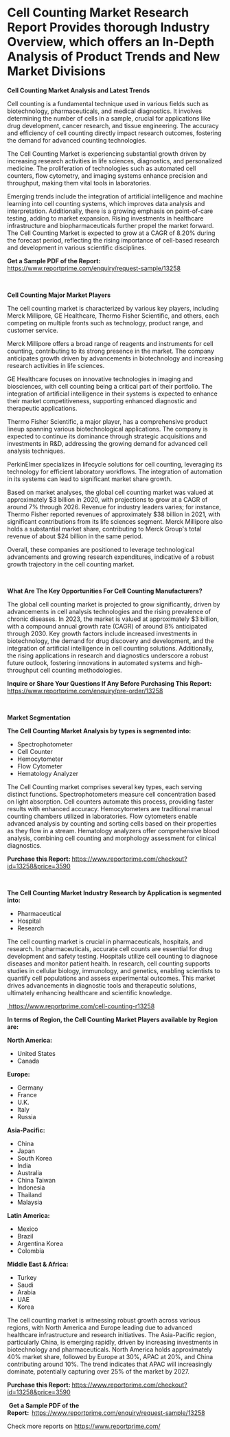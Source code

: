 <p><h1>Cell Counting Market Research Report Provides thorough Industry Overview, which offers an In-Depth Analysis of Product Trends and New Market Divisions</h1></p><p><strong>Cell Counting Market Analysis and Latest Trends</strong></p>
<p><p>Cell counting is a fundamental technique used in various fields such as biotechnology, pharmaceuticals, and medical diagnostics. It involves determining the number of cells in a sample, crucial for applications like drug development, cancer research, and tissue engineering. The accuracy and efficiency of cell counting directly impact research outcomes, fostering the demand for advanced counting technologies.</p><p>The Cell Counting Market is experiencing substantial growth driven by increasing research activities in life sciences, diagnostics, and personalized medicine. The proliferation of technologies such as automated cell counters, flow cytometry, and imaging systems enhance precision and throughput, making them vital tools in laboratories. </p><p>Emerging trends include the integration of artificial intelligence and machine learning into cell counting systems, which improves data analysis and interpretation. Additionally, there is a growing emphasis on point-of-care testing, adding to market expansion. Rising investments in healthcare infrastructure and biopharmaceuticals further propel the market forward. The Cell Counting Market is expected to grow at a CAGR of 8.20% during the forecast period, reflecting the rising importance of cell-based research and development in various scientific disciplines.</p></p>
<p><strong>Get a Sample PDF of the Report:&nbsp;</strong> <a href="https://www.reportprime.com/enquiry/request-sample/13258?utm_campaign=3056&utm_medium=2&utm_source=Github&utm_content=ia&utm_term=19032025&utm_id=cell-counting">https://www.reportprime.com/enquiry/request-sample/13258</a></p>
<p>&nbsp;</p>
<p><strong>Cell Counting Major Market Players</strong></p>
<p><p>The cell counting market is characterized by various key players, including Merck Millipore, GE Healthcare, Thermo Fisher Scientific, and others, each competing on multiple fronts such as technology, product range, and customer service.</p><p>Merck Millipore offers a broad range of reagents and instruments for cell counting, contributing to its strong presence in the market. The company anticipates growth driven by advancements in biotechnology and increasing research activities in life sciences.</p><p>GE Healthcare focuses on innovative technologies in imaging and biosciences, with cell counting being a critical part of their portfolio. The integration of artificial intelligence in their systems is expected to enhance their market competitiveness, supporting enhanced diagnostic and therapeutic applications.</p><p>Thermo Fisher Scientific, a major player, has a comprehensive product lineup spanning various biotechnological applications. The company is expected to continue its dominance through strategic acquisitions and investments in R&D, addressing the growing demand for advanced cell analysis techniques.</p><p>PerkinElmer specializes in lifecycle solutions for cell counting, leveraging its technology for efficient laboratory workflows. The integration of automation in its systems can lead to significant market share growth.</p><p>Based on market analyses, the global cell counting market was valued at approximately $3 billion in 2020, with projections to grow at a CAGR of around 7% through 2026. Revenue for industry leaders varies; for instance, Thermo Fisher reported revenues of approximately $38 billion in 2021, with significant contributions from its life sciences segment. Merck Millipore also holds a substantial market share, contributing to Merck Group's total revenue of about $24 billion in the same period.</p><p>Overall, these companies are positioned to leverage technological advancements and growing research expenditures, indicative of a robust growth trajectory in the cell counting market.</p></p>
<p>&nbsp;</p>
<p><strong>What Are The Key Opportunities For Cell Counting Manufacturers?</strong></p>
<p><p>The global cell counting market is projected to grow significantly, driven by advancements in cell analysis technologies and the rising prevalence of chronic diseases. In 2023, the market is valued at approximately $3 billion, with a compound annual growth rate (CAGR) of around 8% anticipated through 2030. Key growth factors include increased investments in biotechnology, the demand for drug discovery and development, and the integration of artificial intelligence in cell counting solutions. Additionally, the rising applications in research and diagnostics underscore a robust future outlook, fostering innovations in automated systems and high-throughput cell counting methodologies.</p></p>
<p><strong>Inquire or Share Your Questions If Any Before Purchasing This Report:</strong> <a href="https://www.reportprime.com/enquiry/pre-order/13258?utm_campaign=3056&utm_medium=2&utm_source=Github&utm_content=ia&utm_term=19032025&utm_id=cell-counting">https://www.reportprime.com/enquiry/pre-order/13258</a></p>
<p>&nbsp;</p>
<p><strong>Market Segmentation</strong></p>
<p><strong>The Cell Counting Market Analysis by types is segmented into:</strong></p>
<p><ul><li>Spectrophotometer</li><li>Cell Counter</li><li>Hemocytometer</li><li>Flow Cytometer</li><li>Hematology Analyzer</li></ul></p>
<p><p>The Cell Counting market comprises several key types, each serving distinct functions. Spectrophotometers measure cell concentration based on light absorption. Cell counters automate this process, providing faster results with enhanced accuracy. Hemocytometers are traditional manual counting chambers utilized in laboratories. Flow cytometers enable advanced analysis by counting and sorting cells based on their properties as they flow in a stream. Hematology analyzers offer comprehensive blood analysis, combining cell counting and morphology assessment for clinical diagnostics.</p></p>
<p><strong>Purchase this Report:&nbsp;</strong><a href="https://www.reportprime.com/checkout?id=13258&price=3590&utm_campaign=3056&utm_medium=2&utm_source=Github&utm_content=ia&utm_term=19032025&utm_id=cell-counting">https://www.reportprime.com/checkout?id=13258&price=3590</a></p>
<p>&nbsp;</p>
<p><strong>The Cell Counting Market Industry Research by Application is segmented into:</strong></p>
<p><ul><li>Pharmaceutical</li><li>Hospital</li><li>Research</li></ul></p>
<p><p>The cell counting market is crucial in pharmaceuticals, hospitals, and research. In pharmaceuticals, accurate cell counts are essential for drug development and safety testing. Hospitals utilize cell counting to diagnose diseases and monitor patient health. In research, cell counting supports studies in cellular biology, immunology, and genetics, enabling scientists to quantify cell populations and assess experimental outcomes. This market drives advancements in diagnostic tools and therapeutic solutions, ultimately enhancing healthcare and scientific knowledge.</p></p>
<p><a href="https://www.reportprime.com/cell-counting-r13258?utm_campaign=3056&utm_medium=2&utm_source=Github&utm_content=ia&utm_term=19032025&utm_id=cell-counting">&nbsp;https://www.reportprime.com/cell-counting-r13258</a></p>
<p><strong>In terms of Region, the Cell Counting Market Players available by Region are:</strong></p>
<p>
    <p> <strong> North America: </strong>
        <ul>
            <li>United States</li>
            <li>Canada</li>
        </ul>
        </p> 
    <p> <strong> Europe: </strong>
        <ul>
            <li>Germany</li>
            <li>France</li>
            <li>U.K.</li>
            <li>Italy</li>
            <li>Russia</li>
        </ul>
        </p> 
    <p> <strong> Asia-Pacific: </strong>
        <ul>
            <li>China</li>
            <li>Japan</li>
            <li>South Korea</li>
            <li>India</li>
            <li>Australia</li>
            <li>China Taiwan</li>
            <li>Indonesia</li>
            <li>Thailand</li>
            <li>Malaysia</li>
        </ul>
        </p> 
    <p> <strong> Latin America: </strong>
        <ul>
            <li>Mexico</li>
            <li>Brazil</li>
            <li>Argentina Korea</li>
            <li>Colombia</li>
        </ul>
        </p> 
    <p> <strong> Middle East & Africa: </strong>
        <ul>
            <li>Turkey</li>
            <li>Saudi</li>
            <li>Arabia</li>
            <li>UAE</li>
            <li>Korea</li>
        </ul>
    </p>
    </p>
<p><p>The cell counting market is witnessing robust growth across various regions, with North America and Europe leading due to advanced healthcare infrastructure and research initiatives. The Asia-Pacific region, particularly China, is emerging rapidly, driven by increasing investments in biotechnology and pharmaceuticals. North America holds approximately 40% market share, followed by Europe at 30%, APAC at 20%, and China contributing around 10%. The trend indicates that APAC will increasingly dominate, potentially capturing over 25% of the market by 2027.</p></p>
<p><strong>Purchase this Report: </strong><a href="https://www.reportprime.com/checkout?id=13258&price=3590&utm_campaign=3056&utm_medium=2&utm_source=Github&utm_content=ia&utm_term=19032025&utm_id=cell-counting">https://www.reportprime.com/checkout?id=13258&price=3590</a></p>
<p>&nbsp;<strong>Get a Sample PDF of the Report:&nbsp;&nbsp;</strong><a href="https://www.reportprime.com/enquiry/request-sample/13258?utm_campaign=3056&utm_medium=2&utm_source=Github&utm_content=ia&utm_term=19032025&utm_id=cell-counting">https://www.reportprime.com/enquiry/request-sample/13258</a></p>
<p><strong></strong></p>
<p>Check more reports on <a href="https://www.reportprime.com/?utm_campaign=3056&utm_medium=2&utm_source=Github&utm_content=ia&utm_term=19032025&utm_id=cell-counting">https://www.reportprime.com/</a></p>